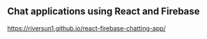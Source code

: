 ## Chat applications using React and Firebase
 https://riversun1.github.io/react-firebase-chatting-app/